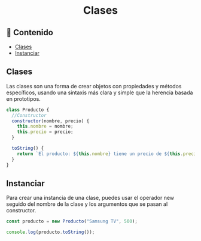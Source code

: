 <h1 align="center">Clases</h1>

<h2>📑 Contenido</h2>

- [Clases](#clases)
- [Instanciar](#instanciar)

## Clases

Las clases son una forma de crear objetos con propiedades y métodos específicos, usando una sintaxis más clara y simple que la herencia basada en prototipos.

```js
class Producto {
  //Constructor
  constructor(nombre, precio) {
    this.nombre = nombre;
    this.precio = precio;
  }

  toString() {
    return `El producto: ${this.nombre} tiene un precio de ${this.precio}€`;
  }
}
```

## Instanciar

Para crear una instancia de una clase, puedes usar el operador new seguido del nombre de la clase y los argumentos que se pasan al constructor.

```js
const producto = new Producto("Samsung TV", 500);

console.log(producto.toString());
```
